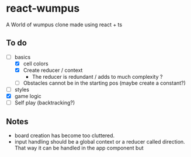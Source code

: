 # react-wumpus

A World of wumpus clone made using react + ts

## To do

- [ ] basics
  - [x] cell colors
  - [x] Create reducer / context
    - The reducer is redundant / adds to much complexity ?
  - [ ] Obstacles cannot be in the starting pos (maybe create a constant?)
- [ ] styles
- [x] game logic
- [ ] Self play (backtracking?)

## Notes

- board creation has become too cluttered.
- input handling should be a global context or a reducer called direction. That way it can be handled in the app component but
